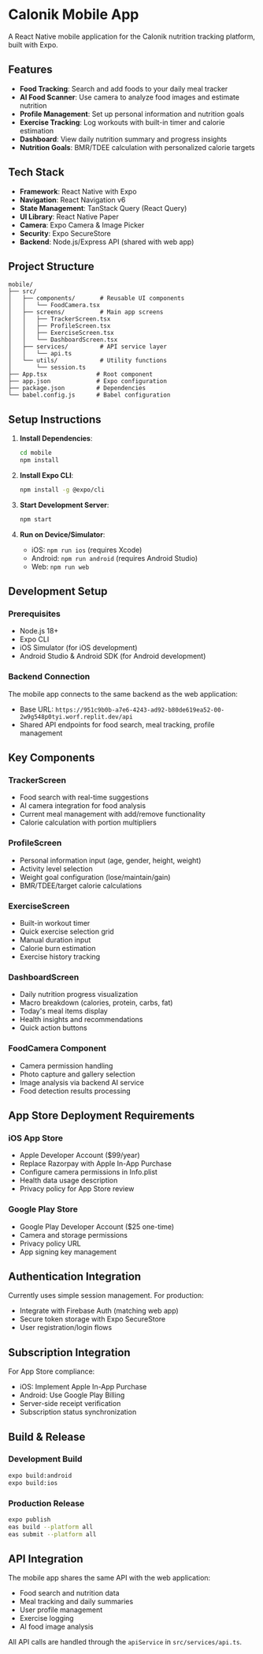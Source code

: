 # Calonik Mobile App

A React Native mobile application for the Calonik nutrition tracking platform, built with Expo.

## Features

- **Food Tracking**: Search and add foods to your daily meal tracker
- **AI Food Scanner**: Use camera to analyze food images and estimate nutrition
- **Profile Management**: Set up personal information and nutrition goals
- **Exercise Tracking**: Log workouts with built-in timer and calorie estimation
- **Dashboard**: View daily nutrition summary and progress insights
- **Nutrition Goals**: BMR/TDEE calculation with personalized calorie targets

## Tech Stack

- **Framework**: React Native with Expo
- **Navigation**: React Navigation v6
- **State Management**: TanStack Query (React Query)
- **UI Library**: React Native Paper
- **Camera**: Expo Camera & Image Picker
- **Security**: Expo SecureStore
- **Backend**: Node.js/Express API (shared with web app)

## Project Structure

```
mobile/
├── src/
│   ├── components/       # Reusable UI components
│   │   └── FoodCamera.tsx
│   ├── screens/          # Main app screens
│   │   ├── TrackerScreen.tsx
│   │   ├── ProfileScreen.tsx
│   │   ├── ExerciseScreen.tsx
│   │   └── DashboardScreen.tsx
│   ├── services/         # API service layer
│   │   └── api.ts
│   └── utils/            # Utility functions
│       └── session.ts
├── App.tsx              # Root component
├── app.json             # Expo configuration
├── package.json         # Dependencies
└── babel.config.js      # Babel configuration
```

## Setup Instructions

1. **Install Dependencies**:
   ```bash
   cd mobile
   npm install
   ```

2. **Install Expo CLI**:
   ```bash
   npm install -g @expo/cli
   ```

3. **Start Development Server**:
   ```bash
   npm start
   ```

4. **Run on Device/Simulator**:
   - iOS: `npm run ios` (requires Xcode)
   - Android: `npm run android` (requires Android Studio)
   - Web: `npm run web`

## Development Setup

### Prerequisites
- Node.js 18+
- Expo CLI
- iOS Simulator (for iOS development)
- Android Studio & Android SDK (for Android development)

### Backend Connection
The mobile app connects to the same backend as the web application:
- Base URL: `https://951c9b0b-a7e6-4243-ad92-b80de619ea52-00-2w9g548p0tyi.worf.replit.dev/api`
- Shared API endpoints for food search, meal tracking, profile management

## Key Components

### TrackerScreen
- Food search with real-time suggestions
- AI camera integration for food analysis
- Current meal management with add/remove functionality
- Calorie calculation with portion multipliers

### ProfileScreen  
- Personal information input (age, gender, height, weight)
- Activity level selection
- Weight goal configuration (lose/maintain/gain)
- BMR/TDEE/target calorie calculations

### ExerciseScreen
- Built-in workout timer
- Quick exercise selection grid
- Manual duration input
- Calorie burn estimation
- Exercise history tracking

### DashboardScreen
- Daily nutrition progress visualization
- Macro breakdown (calories, protein, carbs, fat)
- Today's meal items display
- Health insights and recommendations
- Quick action buttons

### FoodCamera Component
- Camera permission handling
- Photo capture and gallery selection
- Image analysis via backend AI service
- Food detection results processing

## App Store Deployment Requirements

### iOS App Store
- Apple Developer Account ($99/year)
- Replace Razorpay with Apple In-App Purchase
- Configure camera permissions in Info.plist
- Health data usage description
- Privacy policy for App Store review

### Google Play Store
- Google Play Developer Account ($25 one-time)
- Camera and storage permissions
- Privacy policy URL
- App signing key management

## Authentication Integration
Currently uses simple session management. For production:
- Integrate with Firebase Auth (matching web app)
- Secure token storage with Expo SecureStore
- User registration/login flows

## Subscription Integration
For App Store compliance:
- iOS: Implement Apple In-App Purchase
- Android: Use Google Play Billing
- Server-side receipt verification
- Subscription status synchronization

## Build & Release

### Development Build
```bash
expo build:android
expo build:ios
```

### Production Release
```bash
expo publish
eas build --platform all
eas submit --platform all
```

## API Integration

The mobile app shares the same API with the web application:
- Food search and nutrition data
- Meal tracking and daily summaries
- User profile management
- Exercise logging
- AI food image analysis

All API calls are handled through the `apiService` in `src/services/api.ts`.